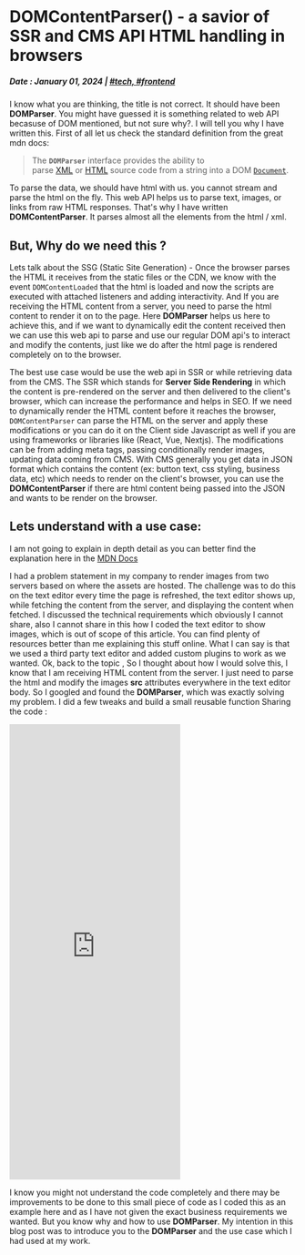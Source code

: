 # DOMContentParser() - a savior of SSR and CMS API HTML handling in browsers

##### Date : January 01, 2024 | [#tech, #frontend]()

I know what you are thinking, the title is not correct. It should have been **DOMParser**.
You might have guessed it is something related to web API becasuse of DOM mentioned, but not sure why?. I will tell you why I have written this.
First of all let us check the standard definition from the great mdn docs:

> The **`DOMParser`** interface provides the ability to parse [XML](https://developer.mozilla.org/en-US/docs/Glossary/XML) or [HTML](https://developer.mozilla.org/en-US/docs/Glossary/HTML) source code from a string into a DOM [`Document`](https://developer.mozilla.org/en-US/docs/Web/API/Document).

To parse the data, we should have html with us. you cannot stream and parse the html on the fly. This web API helps us to parse text, images, or links from raw HTML responses. That's why I have written **DOMContentParser**. It parses almost all the elements from the html / xml.

## But, Why do we need this ?

Lets talk about the SSG (Static Site Generation) - Once the browser parses the HTML it receives from the static files or the CDN, we know with the event `DOMContentLoaded` that the html is loaded and now the scripts are executed with attached listeners and adding interactivity. And If you are receiving the HTML content from a server, you need to parse the html content to render it on to the page. Here **DOMParser** helps us here to achieve this, and if we want to dynamically edit the content received then we can use this web api to parse and use our regular DOM api's to interact and modify the contents, just like we do after the html page is rendered completely on to the browser.

The best use case would be use the web api in SSR or while retrieving data from the CMS.
The SSR which stands for **Server Side Rendering** in which the content is pre-rendered on the server and then delivered to the client's browser, which can increase the performance and helps in SEO. If we need to dynamically render the HTML content before it reaches the browser, `DOMContentParser` can parse the HTML on the server and apply these modifications or you can do it on the Client side Javascript as well if you are using frameworks or libraries like (React, Vue, Nextjs). The modifications can be from adding meta tags, passing conditionally render images, updating data coming from CMS.
With CMS generally you get data in JSON format which contains the content (ex: button text, css styling, business data, etc) which needs to render on the client's browser, you can use the **DOMContentParser** if there are html content being passed into the JSON and wants to be render on the browser.

## Lets understand with a use case:

I am not going to explain in depth detail as you can better find the explanation here in the [MDN Docs ](https://developer.mozilla.org/en-US/docs/Web/API/DOMParser)

I had a problem statement in my company to render images from two servers based on where the assets are hosted. The challenge was to do this on the text editor every time the page is refreshed, the text editor shows up, while fetching the content from the server, and displaying the content when fetched.
I discussed the technical requirements which obviously I cannot share, also I cannot share in this how I coded the text editor to show images, which is out of scope of this article. You can find plenty of resources better than me explaining this stuff online. What I can say is that we used a third party text editor and added custom plugins to work as we wanted.
Ok, back to the topic , So I thought about how I would solve this, I know that I am receiving HTML content from the server. I just need to parse the html and modify the images **src** attributes everywhere in the text editor body. So I googled and found the **DOMParser**, which was exactly solving my problem. I did a few tweaks and build a small reusable function
Sharing the code :

<iframe
  src="https://carbon.now.sh/embed?bg=rgba%28171%2C+184%2C+195%2C+1%29&t=seti&wt=none&l=javascript&width=680&ds=true&dsyoff=20px&dsblur=68px&wc=true&wa=true&pv=56px&ph=56px&ln=false&fl=1&fm=Hack&fs=14px&lh=133%25&si=false&es=2x&wm=false&code=function%2520renderDOMContentParser%28content%252C%2520removePrefix%2520%253D%2520false%29%257B%250A%2509let%2520body%2520%253D%2520%27%27%250A%2509const%2520dom%2520%253D%2520new%2520DOMParser%28%29%250A%2509const%2520html%2520%253D%2520dom.parseFromString%28content%252C%2520%27texthtml%27%29%250A%2509const%2520images%2520%253D%2520html.getElementByTagName%28%27img%27%29%250A%250A%2509if%2520%28%21removePrefix%29%257B%250A%2509%2509Array.from%28images%29.forEach%28img%2520%253D%253E%2520%257B%250A%2509%2509%2509const%2520src%2520%253D%2520img.getAttribute%28%27src%27%29%250A%2509%2509%2509if%2520%28%21src.toString%28%29.startsWith%28%2560YOUR%2520FIRST%2520DOMAIN%2560%29%2520%2526%2526%2520src.toString%28%29.startsWith%28%2560YOUR%2520SECOND%2520DOMAIN%2560%29%257B%250A%2509%2509%2509%2509const%2520parsedImgPath%2520%253D%2520%2560TO%2520BE%2520REPLACE%2520IMG%2520SRC%2560%250A%2509%2509%2509img.setAttribute%28%27src%27%252CparsedImgPath%29%250A%2509%2509%2509%257D%2520else%2520%257B%250A%2509%2509%2509%2509img.setAttribute%28%27src%27%252C%2560%2524%257Bsrc%257D%2560%29%250A%2509%2509%2509%257D%250A%2509%2509%257D%29%250A%2509%2509body%2520%253D%2520html.body.outerHTML%250A%2509%257D%2520else%2520%257B%250A%2509%2509Array.from%28images%29.forEach%28img%2520%253D%253E%2520%257B%250A%2509%2509const%2520src%2520%253D%2520img.getAttribute%28%27src%27%29%250A%2509%2509if%2520%28%21src.toString%28%29.startsWith%28%2560YOUR%2520FIRST%2520DOMAIN%2560%29%2520%2526%2526%2520src.toString%28%29.startsWith%28%2560YOUR%2520SECOND%2520DOMAIN%2560%29%257B%250A%2509%2509%2509const%2520parsedImgPath%2520%253D%2520src.toString%28%29.replace%28%2560SOME%2520PREFIX%2520WHICH%2520DOESNT%2520EXIST%2520ON%2520THE%2520SERVER%2560%252C%2522%2522%29%250A%2509%2509img.setAttribute%28%27src%27%252CparsedImgPath%29%250A%2509%2509%257D%2520else%2520%257B%250A%2509%2509%2509img.setAttribute%28%27src%27%252C%2560%2524%257Bsrc%257D%2560%29%250A%2509%2509%257D%250A%2509%2509%257D%29%250A%2509%2509body%2520%253D%2520html.body.outerHTML%250A%2509%257D%250A%257D"
  style=" height: 800px; border:0; transform: scale(1); overflow:hidden;"
  sandbox="allow-scripts allow-same-origin">
</iframe>

I know you might not understand the code completely and there may be improvements to be done to this small piece of code as I coded this as an example here and as I have not given the exact business requirements we wanted. But you know why and how to use **DOMParser**. My intention in this blog post was to introduce you to the **DOMParser** and the use case which I had used at my work.
